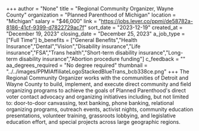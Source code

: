 +++
author = "None"
title = "Regional Community Organizer, Wayne County"
organization = "Planned Parenthood of Michigan"
location = "Michigan"
salary = "$46,000"
link = "https://jobs.lever.co/ppmi/de58782a-8186-41cf-9399-d7822729ac7f"
sort_date = "2023-12-19"
created_at = "December 19, 2023"
closing_date = "December 25, 2023"
a_job_type = ["Full Time"]
b_benefits = ["General Benefits","Health Insurance","Dental","Vision","Disability insurance","Life insurance","FSA","Trans health","Short-term disability insurance","Long-term disability insurance","Abortion procedure funding"]
c_feedback = ""
aa_degrees_required = "No degree required"
thumbnail = "../../images/PPMIAffiliateLogoStackedBlueTrans_bcb338ce.png"
+++
The Regional Community Organizer works with the communities of Detroit and Wayne County to build,  implement,  and execute direct community and field organizing programs to achieve the goals of Planned Parenthood's direct voter contact advocacy and organizing initiatives including, but not limited to: door-to-door canvassing, text banking, phone banking, relational organizing programs, outreach events, activist nights, community education presentations, volunteer training, grassroots lobbying, and legislative education effort, and special projects across large geographic regions.